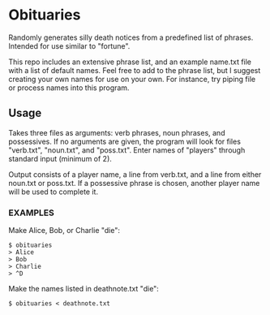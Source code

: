 # Obituaries

Randomly generates silly death notices from a predefined list of phrases.
Intended for use similar to "fortune".

This repo includes an extensive phrase list,
and an example name.txt file with a list of default names.
Feel free to add to the phrase list,
but I suggest creating your own names for use on your own.
For instance, try piping file or process names into this program.

## Usage

Takes three files as arguments: verb phrases, noun phrases, and possessives.
If no arguments are given, the program will look for files
"verb.txt", "noun.txt", and "poss.txt".
Enter names of "players" through standard input (minimum of 2).

Output consists of a player name, a line from verb.txt,
and a line from either noun.txt or poss.txt.
If a possessive phrase is chosen,
another player name will be used to complete it.

### EXAMPLES

Make Alice, Bob, or Charlie "die":
```
$ obituaries
> Alice
> Bob
> Charlie
> ^D
```

Make the names listed in deathnote.txt "die":
```
$ obituaries < deathnote.txt
```
